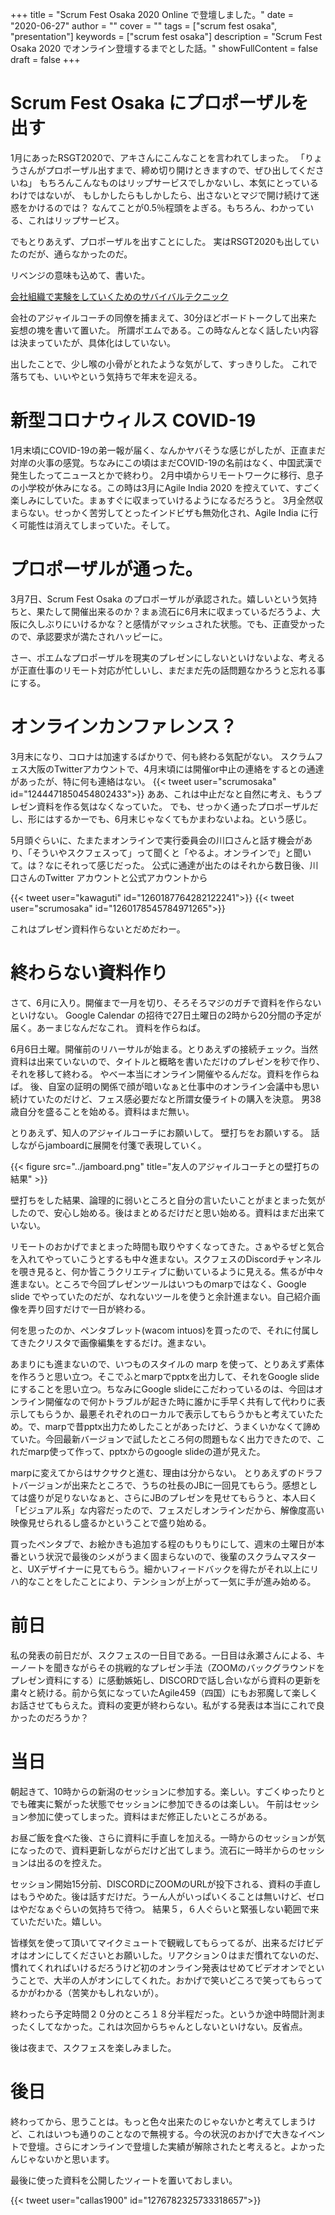 +++
title = "Scrum Fest Osaka 2020 Online で登壇しました。"
date = "2020-06-27"
author = ""
cover = ""
tags = ["scrum fest osaka", "presentation"]
keywords = ["scrum fest osaka"]
description = "Scrum Fest Osaka 2020 でオンライン登壇するまでとした話。"
showFullContent = false
draft = false
+++

# Scrum Fest Osaka にプロポーザルを出す

1月にあったRSGT2020で、アキさんにこんなことを言われてしまった。
「りょうさんがプロポーザル出すまで、締め切り開けときますので、ぜひ出してくださいね」
もちろんこんなものはリップサービスでしかないし、本気にとっているわけではないが、
もしかしたらもしかしたら、出さないとマジで開け続けて迷惑をかけるのでは？
なんてことが0.5％程頭をよぎる。もちろん、わかっている、これはリップサービス。

でもとりあえず、プロポーザルを出すことにした。
実はRSGT2020も出していたのだが、通らなかったのだ。

リベンジの意味も込めて、書いた。

[会社組織で実験をしていくためのサバイバルテクニック](https://confengine.com/scrum-fest-osaka-2020/proposal/14027)

会社のアジャイルコーチの同僚を捕まえて、30分ほどボードトークして出来た妄想の塊を書いて置いた。
所謂ポエムである。この時なんとなく話したい内容は決まっていたが、具体化はしていない。

出したことで、少し喉の小骨がとれたような気がして、すっきりした。
これで落ちても、いいやという気持ちで年末を迎える。

# 新型コロナウィルス COVID-19

1月末頃にCOVID-19の弟一報が届く、なんかヤバそうな感じがしたが、正直まだ対岸の火事の感覚。ちなみにこの頃はまだCOVID-19の名前はなく、中国武漢で発生したってニュースとかで終わり。
2月中頃からリモートワークに移行、息子の小学校が休みになる。この時は3月にAgile India 2020 を控えていて、すごく楽しみにしていた。まぁすぐに収まっていけるようになるだろうと。
3月全然収まらない。せっかく苦労してとったインドビザも無効化され、Agile India に行く可能性は消えてしまっていた。そして。

# プロポーザルが通った。

3月7日、Scrum Fest Osaka のプロポーザルが承認された。嬉しいという気持ちと、果たして開催出来るのか？まぁ流石に6月末に収まっているだろうよ、大阪に久しぶりにいけるかな？と感情がマッシュされた状態。でも、正直受かったので、承認要求が満たされハッピーに。

さー、ポエムなプロポーザルを現実のプレゼンにしないといけないよな、考えるが正直仕事のリモート対応が忙しいし、まだまだ先の話問題なかろうと忘れる事にする。


# オンラインカンファレンス？

3月末になり、コロナは加速するばかりで、何も終わる気配がない。
スクラムフェス大阪のTwitterアカウントで、4月末頃には開催or中止の連絡をするとの通達があったが、特に何も連絡はない。
{{< tweet user="scrumosaka" id="1244471850454802433">}}
ああ、これは中止だなと自然に考え、もうプレゼン資料を作る気はなくなっていた。
でも、せっかく通ったプロポーザルだし、形にはするかーでも、6月末じゃなくてもかまわないよね。という感じ。

5月頭ぐらいに、たまたまオンラインで実行委員会の川口さんと話す機会があり、「そういやスクフェスって」って聞くと「やるよ。オンラインで」と聞いて。は？なにそれって感じだった。
公式に通達が出たのはそれから数日後、川口さんのTwitter アカウントと公式アカウントから

{{< tweet user="kawaguti" id="1260187764282122241">}}
{{< tweet user="scrumosaka" id="1260178545784971265">}}

これはプレゼン資料作らないとだめだわー。

# 終わらない資料作り

さて、6月に入り。開催まで一月を切り、そろそろマジのガチで資料を作らないといけない。
Google Calendar の招待で27日土曜日の2時から20分間の予定が届く。あーまじなんだなこれ。
資料を作らねば。

6月6日土曜。開催前のリハーサルが始まる。とりあえずの接続チェック。当然資料は出来ていないので、タイトルと概略を書いただけのプレゼンを秒で作り、それを移して終わる。
やべー本当にオンライン開催やるんだな。資料を作らねば。
後、自室の証明の関係で顔が暗いなぁと仕事中のオンライン会議中も思い続けていたのだけど、フェス感必要だなと所謂女優ライトの購入を決意。
男38歳自分を盛ることを始める。資料はまだ無い。

とりあえず、知人のアジャイルコーチにお願いして。
壁打ちをお願いする。
話しながらjamboardに展開を付箋で表現していく。

{{< figure src="../jamboard.png" title="友人のアジャイルコーチとの壁打ちの結果" >}}

壁打ちをした結果、論理的に弱いところと自分の言いたいことがまとまった気がしたので、安心し始める。後はまとめるだけだと思い始める。資料はまだ出来ていない。

リモートのおかげでまとまった時間も取りやすくなってきた。さぁやるぜと気合を入れてやっていこうとするも中々進まない。スクフェスのDiscordチャンネルを覗き見ると、何か皆こうクリエティブに動いているように見える。焦るが中々進まない。ところで今回プレゼンツールはいつものmarpではなく、Google slide でやっていたのだが、なれないツールを使うと余計進まない。自己紹介画像を弄り回すだけで一日が終わる。

何を思ったのか、ペンタブレット(wacom intuos)を買ったので、それに付属してきたクリスタで画像編集をするだけ。進まない。

あまりにも進まないので、いつものスタイルの marp を使って、とりあえず素体を作ろうと思い立つ。そこでふとmarpでpptxを出力して、それをGoogle slideにすることを思い立つ。ちなみにGoogle slideにこだわっているのは、今回はオンライン開催なので何かトラブルが起きた時に誰かに手早く共有して代わりに表示してもらうか、最悪それぞれのローカルで表示してもらうかもと考えていたため。で、marpで昔pptx出力ためしたことがあったけど、うまくいかなくて諦めていた。今回最新バージョンで試したところ何の問題もなく出力できたので、これだmarp使って作って、pptxからのgoogle slideの道が見えた。

marpに変えてからはサクサクと進む、理由は分からない。
とりあえずのドラフトバージョンが出来たところで、うちの社長のJBに一回見てもらう。感想としては盛りが足りないなぁと、さらにJBのプレゼンを見せてもらうと、本人曰く「ビジュアル系」な内容だったので、フェスだしオンラインだから、解像度高い映像見せられるし盛るかということで盛り始める。

買ったペンタブで、お絵かきも追加する程のもりもりにして、週末の土曜日が本番という状況で最後のシメがうまく固まらないので、後輩のスクラムマスターと、UXデザイナーに見てもらう。細かいフィードバックを得たがそれ以上にリハ的なことをしたことにより、テンションが上がって一気に手が進み始める。

# 前日

私の発表の前日だが、スクフェスの一日目である。一日目は永瀬さんによる、キーノートを聞きながらその挑戦的なプレゼン手法（ZOOMのバックグラウンドをプレゼン資料にする）に感動嫉妬し、DISCORDで話し合いながら資料の更新を粛々と続ける。前から気になっていたAgile459（四国）にもお邪魔して楽しくお話させてもらえた。資料の変更が終わらない。私がする発表は本当にこれで良かったのだろうか？

# 当日

朝起きて、10時からの新潟のセッションに参加する。楽しい。すごくゆったりとでも確実に繋がった状態でセッションに参加できるのは楽しい。
午前はセッション参加に使ってしまった。資料はまだ修正したいところがある。

お昼ご飯を食べた後、さらに資料に手直しを加える。一時からのセッションが気になったので、資料更新しながらだけど出てしまう。流石に一時半からのセッションは出るのを控えた。

セッション開始15分前、DISCORDにZOOMのURLが投下される、資料の手直しはもうやめた。後は話すだけだ。うーん人がいっぱいくることは無いけど、ゼロはやだなぁぐらいの気持ちで待つ。
結果５，６人ぐらいと緊張しない範囲で来ていただいた。嬉しい。

皆様気を使って頂いてマイクミュートで観戦してもらってるが、出来るだけビデオはオンにしてくださいとお願いした。リアクション０はまだ慣れてないのだ、慣れてくれればいけるだろうけど初のオンライン発表はせめてビデオオンでということで、大半の人がオンにしてくれた。おかげで笑いどころで笑ってもらってるかがわかる（苦笑かもしれないが）。

終わったら予定時間２０分のところ１８分半程だった。というか途中時間計測まったくしてなかった。これは次回からちゃんとしないといけない。反省点。

後は夜まで、スクフェスを楽しみました。

# 後日

終わってから、思うことは。もっと色々出来たのじゃないかと考えてしまうけど、これはいつも通りのことなので無視する。今の状況のおかげで大きなイベントで登壇。さらにオンラインで登壇した実績が解除されたと考えると。よかったんじゃないかと思います。


最後に使った資料を公開したツィートを置いておしまい。

{{< tweet user="callas1900" id="1276782325733318657">}}
